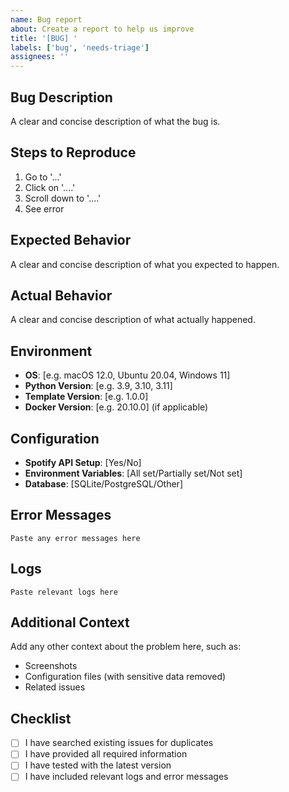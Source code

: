 ```yaml
---
name: Bug report
about: Create a report to help us improve
title: '[BUG] '
labels: ['bug', 'needs-triage']
assignees: ''
---
```


## Bug Description
A clear and concise description of what the bug is.

## Steps to Reproduce
1. Go to '...'
2. Click on '....'
3. Scroll down to '....'
4. See error

## Expected Behavior
A clear and concise description of what you expected to happen.

## Actual Behavior
A clear and concise description of what actually happened.

## Environment
- **OS**: [e.g. macOS 12.0, Ubuntu 20.04, Windows 11]
- **Python Version**: [e.g. 3.9, 3.10, 3.11]
- **Template Version**: [e.g. 1.0.0]
- **Docker Version**: [e.g. 20.10.0] (if applicable)

## Configuration
- **Spotify API Setup**: [Yes/No]
- **Environment Variables**: [All set/Partially set/Not set]
- **Database**: [SQLite/PostgreSQL/Other]

## Error Messages
```
Paste any error messages here
```

## Logs
```
Paste relevant logs here
```

## Additional Context
Add any other context about the problem here, such as:
- Screenshots
- Configuration files (with sensitive data removed)
- Related issues

## Checklist
- [ ] I have searched existing issues for duplicates
- [ ] I have provided all required information
- [ ] I have tested with the latest version
- [ ] I have included relevant logs and error messages
